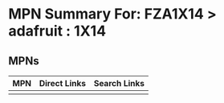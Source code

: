 



# MPN Summary For: FZA1X14 > adafruit : 1X14

## MPNs
  

|MPN|Direct Links|Search Links|
| :--- | :--- | :--- |
||||
